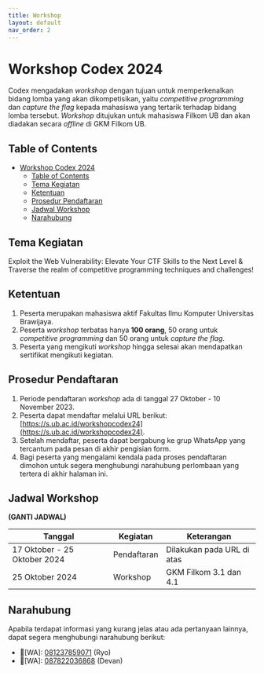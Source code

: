 ```yaml
---
title: Workshop
layout: default
nav_order: 2
---
```


# Workshop Codex 2024

Codex mengadakan _workshop_ dengan tujuan untuk memperkenalkan bidang lomba yang akan dikompetisikan, yaitu _competitive programming_ dan _capture the flag_ kepada mahasiswa yang tertarik terhadap bidang lomba tersebut. _Workshop_ ditujukan untuk mahasiswa Filkom UB dan akan diadakan secara _offline_ di GKM Filkom UB.

## Table of Contents

- [Workshop Codex 2024](#workshop-codex-2024)
  - [Table of Contents](#table-of-contents)
  - [Tema Kegiatan](#tema-kegiatan)
  - [Ketentuan](#ketentuan)
  - [Prosedur Pendaftaran](#prosedur-pendaftaran)
  - [Jadwal Workshop](#jadwal-workshop)
  - [Narahubung](#narahubung)

## Tema Kegiatan

Exploit the Web Vulnerability: Elevate Your CTF Skills to the Next Level & Traverse the realm of competitive programming techniques and challenges!

## Ketentuan

1. Peserta merupakan mahasiswa aktif Fakultas Ilmu Komputer Universitas Brawijaya.
2. Peserta _workshop_ terbatas hanya **100 orang**, 50 orang untuk _competitive programming_ dan 50 orang untuk _capture the flag_.
3. Peserta yang mengikuti _workshop_ hingga selesai akan mendapatkan sertifikat mengikuti kegiatan.

## Prosedur Pendaftaran

1. Periode pendaftaran _workshop_ ada di tanggal 27 Oktober - 10 November 2023.
2. Peserta dapat mendaftar melalui URL berikut: [https://s.ub.ac.id/workshopcodex24](https://s.ub.ac.id/workshopcodex24).
3. Setelah mendaftar, peserta dapat bergabung ke grup WhatsApp yang tercantum pada pesan di akhir pengisian form.
4. Bagi peserta yang mengalami kendala pada proses pendaftaran dimohon untuk segera menghubungi narahubung perlombaan yang tertera di akhir halaman ini.

## Jadwal Workshop
**(GANTI JADWAL)**

| Tanggal                       | Kegiatan          | Keterangan                    |
|-------------------------------|-------------------|-------------------------------|
| 17 Oktober - 25 Oktober 2024  | Pendaftaran       | Dilakukan pada URL di atas    |
| 25 Oktober 2024               | Workshop          | GKM Filkom 3.1 dan 4.1        |

## Narahubung

Apabila terdapat informasi yang kurang jelas atau ada pertanyaan lainnya, dapat segera menghubungi narahubung berikut:

- 👤[WA]: [081237859071](https://wa.me/081237859071) (Ryo)
- 👤[WA]: [087822036868](https://wa.me/087822036868) (Devan)
